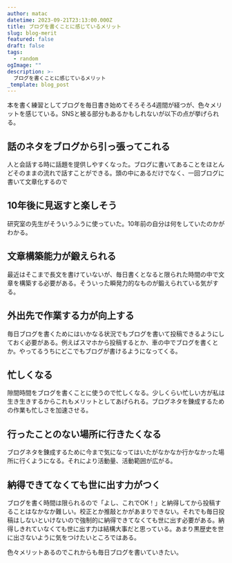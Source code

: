 ```yaml
---
author: matac
datetime: 2023-09-21T23:13:00.000Z
title: ブログを書くことに感じているメリット
slug: blog-merit
featured: false
draft: false
tags:
  - random
ogImage: ""
description: >-
  ブログを書くことに感じているメリット
_template: blog_post
---
```


本を書く練習としてブログを毎日書き始めてそろそろ4週間が経つが、色々メリットを感じている。SNSと被る部分もあるかもしれないが以下の点が挙げられる。

## 話のネタをブログから引っ張ってこれる

人と会話する時に話題を提供しやすくなった。ブログに書いてあることをほとんどそのままの流れで話すことができる。頭の中にあるだけでなく、一回ブログに書いて文章化するので

## 10年後に見返すと楽しそう

研究室の先生がそういうふうに使っていた。10年前の自分は何をしていたのかがわかる。

## 文章構築能力が鍛えられる

最近はそこまで長文を書けていないが、毎日書くとなると限られた時間の中で文章を構築する必要がある。そういった瞬発力的なものが鍛えられている気がする。

## 外出先で作業する力が向上する

毎日ブログを書くためにはいかなる状況でもブログを書いて投稿できるようにしておく必要がある。例えばスマホから投稿するとか、車の中でブログを書くとか。やってるうちにどこでもブログが書けるようになってくる。

## 忙しくなる

隙間時間をブログを書くことに使うので忙しくなる。少しくらい忙しい方が私は生き生きするからこれもメリットとしてあげられる。ブログネタを錬成するための作業も忙しさを加速させる。

## 行ったことのない場所に行きたくなる

ブログネタを錬成するために今まで気になってはいたがなかなか行かなかった場所に行くようになる。それにより活動量、活動範囲が広がる。

## 納得できてなくても世に出す力がつく

ブログを書く時間は限られるので「よし、これでOK！」と納得してから投稿することはなかなか難しい。校正とか推敲とかがあまりできない。それでも毎日投稿はしないといけないので強制的に納得できてなくても世に出す必要がある。納得しきれていなくても世に出す力は結構大事だと思っている。あまり黒歴史を世に出さないように気をつけたいところではある。

色々メリットあるのでこれからも毎日ブログを書いていきたい。